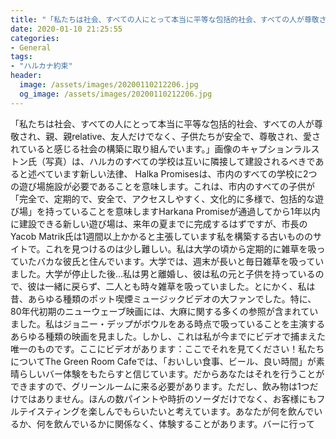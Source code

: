 ```yaml
---
title: "「私たちは社会、すべての人にとって本当に平等な包括的社会、すべての人が尊敬され、親、親relative、友人だけでなく、子供たちが安全で、尊敬され、愛されていると感じる社会の構築に取り組んでいます。"
date: 2020-01-10 21:25:55
categories:
- General
tags:
- "ハルカナ約束"
header:
  image: /assets/images/20200110212206.jpg
  og_image: /assets/images/20200110212206.jpg
---
```


「私たちは社会、すべての人にとって本当に平等な包括的社会、すべての人が尊敬され、親、親relative、友人だけでなく、子供たちが安全で、尊敬され、愛されていると感じる社会の構築に取り組んでいます。」画像のキャプションラルストン氏（写真）は、ハルカのすべての学校は互いに隣接して建設されるべきであると述べています新しい法律、 Halka Promisesは、市内のすべての学校に2つの遊び場施設が必要であることを意味します。これは、市内のすべての子供が「完全で、定期的で、安全で、アクセスしやすく、文化的に多様で、包括的な遊び場」を持っていることを意味しますHarkana Promiseが通過してから1年以内に建設できる新しい遊び場は、来年の夏までに完成するはずですが、市長のYacob Matrik氏は1週間以上かかると主張しています私を構築する古いもののサイトで。これを見つけるのは少し難しい。私は大学の頃から定期的に雑草を吸っていたバカな彼氏と住んでいます。大学では、週末が長いと毎日雑草を吸っていました。大学が停止した後...私は男と離婚し、彼は私の元と子供を持っているので、彼は一緒に戻らず、二人とも時々雑草を吸っていました。とにかく、私は昔、あらゆる種類のポット喫煙ミュージックビデオの大ファンでした。特に、80年代初期のニューウェーブ映画には、大麻に関する多くの参照が含まれていました。私はジョニー・デップがボウルをある時点で吸っていることを主演するあらゆる種類の映画を見ました。しかし、これは私が今までにビデオで捕まえた唯一のものです。ここにビデオがあります：ここでそれを見てください！私たちについてThe Green Room Cafeでは、「おいしい食事、ビール、良い時間」が素晴らしいバー体験をもたらすと信じています。だからあなたはそれを行うことができますので、グリーンルームに来る必要があります。ただし、飲み物は1つだけではありません。ほんの数パイントや時折のソーダだけでなく、お客様にもフルテイスティングを楽しんでもらいたいと考えています。あなたが何を飲んでいるか、何を飲んでいるかに関係なく、体験することがあります。バーに行って
